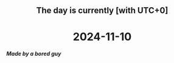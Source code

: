 <h2 align=center>The day is currently [with UTC+0]</h2>
<h1 align=center><!--TIME BEGIN-->2024-11-10<!--TIME END--></h1>
<h5>Made by a bored guy</h5>
